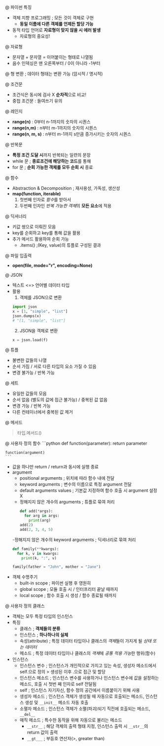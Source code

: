 @ 파이썬 특징
- 객체 지향 프로그래밍 ; 모든 것이 객체로 구현
  - **동일 이름에 다른 객체를 언제든 할당 가능**
- 동적 타입 언어로 **자료형이 맞지 않을 시 에러 발생**
  - 자료형의 중요성!

@ 자료형
- 문자열 + 문자열 = 이어붙이는 형태로 나열됨
- 음수 인덱싱은 맨 오른쪽부터 / 0이 아니라 -1부터

@ 형 변환 ; 데이터 형태는 변환 가능 (암시적 / 명시적)

@ 조건문
- 조건식은 동시에 검사 X  **순차적**으로 비교!
- 중첩 조건문 : 들여쓰기 유의

@ 레인지
- **range(n)** : 0부터 n-1까지의 숫자의 시퀀스
- **range(n,m)** : n부터 m-1까지의 숫자의 시퀀스
- **range(n, m, s)** : n부터 m-1까지 s만큼 증가시키는 숫자의 시퀀스

@ 반복문
- **특정 조건 도달 시**까지 반복되는 일련의 문장
- while 문 ; **종료조건에 해당하는 코드**를 통해
- for 문 ; **순회 가능한 객체를 모두 순회 시** 종료

@ 함수
- Abstraction & Decomposition ; 재사용성, 가독성, 생산성
- **map(function, iterable)**
  1. 첫번째 인자로 *함수*를 받아서
  2. 두번째 인자인 *반복 가능한 객체*의 **모든 요소**에 적용

@ 딕셔너리
- 키값 쌍으로 이뤄진 모음
- key를 순회하고 key를 통해 값을 활용
- 추가 메서드 활용하여 순회 가능
  - .items() ;(Key, value)의 튜플로 구성된 결과

@ 파일 입출력
- **open(file, mode="r", encoding=None)**

@ JSON
- 텍스트 <=> 언어별 데이터 타입
- 활용
  1. 객체를 JSON으로 변환
    ```python
    import json
    x = [1, "simple", "list"]
    json.dumps(x)
    # "[1, "simple", "list"]
    ```
  2. JSON을 객체로 변환
    ```python
    x = json.load(f)
    ```

@ 튜플
- 불변한 값들의 나열
- 순서 가짐 / 서로 다른 타입의 요소 가질 수 있음
- 변경 불가능 / 반복 가능

@ 세트
- 유일한 값들의 모음
- 순서 없음 (별도의 값에 접근 불가능) / 중복된 값 없음
- 변경 가능 / 반복 가능
- 다른 컨테이너에서 중복된 값 제거

@ 메서드
> 타입.메서드()

@ 사용자 정의 함수
    ```python
    def function(parameter):
      return parameter
  
    function(argument)
    ```
- 값을 하나만 return / return과 동시에 실행 종료
- argument
  - positional arguments ; 위치에 따라 함수 내에 전달
  - keyword arguments ; 변수의 이름으로 특정 argument 전달
  - default arguments values ; 기본값 지정하여 함수 호출 시 argument 설정 X
  - 정해지지 않은 개수의 arguments ; 튜플로 묶여 처리
    ```python
    def add(*args):
      for arg in args:
        print(arg)
    add(2)
    add(2, 3, 4, 5)
    ```
  -정해지지 않은 개수의 keyword arguments ; 딕셔너리로 묶여 처리
    ```python
    def family(**kwargs):
      for k, v in kwargs:
        print(k, ":", v)

    family(father = "John", mother = "Jane")
    ```
- 객체 수명주기
  - built-in scope ; 파이썬 실행 후 영원히
  - global scope ; 모듈 호출 시 / 인터프리터 끝날 때까지
  - local scope ; 함수 호출 시 생성 / 함수 종료될 때까지

@ 사용자 정의 클래스  
- 객체는 모두 특정 타입의 인스턴스
- 특징
  - 클래스 ; **객체들의 분류**
  - 인스턴스 ; **하나하나의 실체**
  - 속성(attribute) ; 특정 데이터 타입이나 클래스의 *객체*들이 가지게 될 *상태 또는 데이터*
  - 메소드 ; 특정 데이터 타입이나 클래스의 *객체*에 *공통 적용 가능*한 행위(함수)
- 인스턴스
  - 인스턴스 변수 ; 인스턴스가 개인적으로 가지고 있는 속성, 생성자 메소드에서 self.으로 정의 > 생성된 이후 .으로 접근 및 할당
  - 인스턴스 메소드 ; 인스턴스 변수를 사용하거나 인스턴스 변수에 값을 설정하는 메소드, 호출 시 첫번 째 인자로 self 전달됨
  - self ; 인스턴스 자기자신, 함수 정의 공간에서 이름붙이기 위해 사용
  - 생성자 메소드 ; 인스턴스 객체가 생성될 때 자동으로 호출되는 메소드, 인스턴스 생성 및 ```__init__``` 메소드 자동 호출
  - 소멸자 메소드 ; 인스턴스 객체가 소멸(파괴)되기 직전에 호출되는 메소드, ```__del__```
  - 매직 메소드 ; 특수한 동작을 위해 자동으로 불리는 메소드
    - ```__str__``` ; 해당 객체의 출력 형태 지정, 인스턴스 출력 시 ```__str__```의 return 값이 출력
    - ```__gt___``` ; 부등호 연산자(>, greater than)